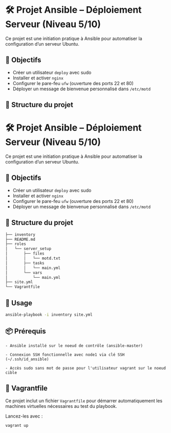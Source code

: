 # 🛠️ Projet Ansible – Déploiement Serveur (Niveau 5/10)

Ce projet est une initiation pratique à Ansible pour automatiser la configuration d’un serveur Ubuntu.

## 🚀 Objectifs

- Créer un utilisateur `deploy` avec sudo
- Installer et activer `nginx`
- Configurer le pare-feu `ufw` (ouverture des ports 22 et 80)
- Déployer un message de bienvenue personnalisé dans `/etc/motd`

## 📁 Structure du projet

# 🛠️ Projet Ansible – Déploiement Serveur (Niveau 5/10)

Ce projet est une initiation pratique à Ansible pour automatiser la configuration d’un serveur Ubuntu.

## 🚀 Objectifs

- Créer un utilisateur `deploy` avec sudo
- Installer et activer `nginx`
- Configurer le pare-feu `ufw` (ouverture des ports 22 et 80)
- Déployer un message de bienvenue personnalisé dans `/etc/motd`

## 📁 Structure du projet
```markdown
├── inventory
├── README.md
├── roles
│   └── server_setup
│       ├── files
│       │   └── motd.txt
│       ├── tasks
│       │   └── main.yml
│       └── vars
│           └── main.yml
├── site.yml
└── Vagrantfile
```
## 🔧 Usage

```bash
ansible-playbook -i inventory site.yml
```
## 📦 Prérequis

    - Ansible installé sur le noeud de contrôle (ansible-master)

    - Connexion SSH fonctionnelle avec node1 via clé SSH (~/.ssh/id_ansible)

    - Accès sudo sans mot de passe pour l'utilisateur vagrant sur le noeud cible


## 🧱 Vagrantfile

Ce projet inclut un fichier `Vagrantfile` pour démarrer automatiquement les machines virtuelles nécessaires au test du playbook.

Lancez-les avec :

```bash
vagrant up
